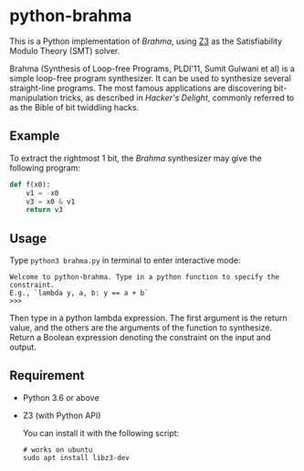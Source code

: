 # python-brahma

This is a Python implementation of *Brahma*, using [Z3](https://github.com/Z3Prover/z3) as the Satisfiability Modulo Theory (SMT) solver.

Brahma (Synthesis of Loop-free Programs, PLDI'11, Sumit Gulwani et al) is a simple loop-free program synthesizer. It can be used to synthesize several straight-line programs. The most famous applications are discovering bit-manipulation tricks, as described in *Hacker's Delight*, commonly referred to as the Bible of bit twiddling hacks.

## Example

To extract the rightmost 1 bit, the *Brahma* synthesizer may give the following program:
``` python
def f(x0):
    v1 = -x0
    v3 = x0 & v1
    return v3 
```

## Usage

Type `python3 brahma.py` in terminal to enter interactive mode:

```
Welcome to python-brahma. Type in a python function to specify the constraint.
E.g., `lambda y, a, b: y == a + b`
>>> 
```

Then type in a python lambda expression. The first argument is the return value,
and the others are the arguments of the function to synthesize. Return a Boolean
expression denoting the constraint on the input and output.

## Requirement
- Python 3.6 or above

- Z3 (with Python API)
  
  You can install it with the following script:

  ```
  # works on ubuntu
  sudo apt install libz3-dev
  ```
  
  

